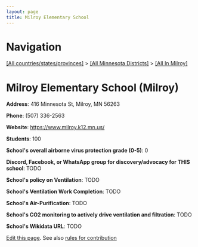 ```yaml
---
layout: page
title: Milroy Elementary School
---
```

# Navigation

[[All countries/states/provinces]](../../..) > [[All Minnesota Districts]](../..) > [[All In Milroy]](..)

# Milroy Elementary School (Milroy)

**Address**: 416 Minnesota St, Milroy, MN 56263

**Phone**: (507) 336-2563

**Website**: <https://www.milroy.k12.mn.us/>

**Students**: 100

**School's overall airborne virus protection grade (0-5)**: 0

**Discord, Facebook, or WhatsApp group for discovery/advocacy for THIS school**: TODO

**School's policy on Ventilation**: TODO

**School's Ventilation Work Completion**: TODO

**School's Air-Purification**: TODO

**School's CO2 monitoring to actively drive ventilation and filtration**: TODO

**School's Wikidata URL**: TODO


[Edit this page](https://github.com/ventilate-schools/MN/edit/main/./Milroy/Milroy_Elementary_School.md). See also [rules for contribution](../../../contribution-rules/)